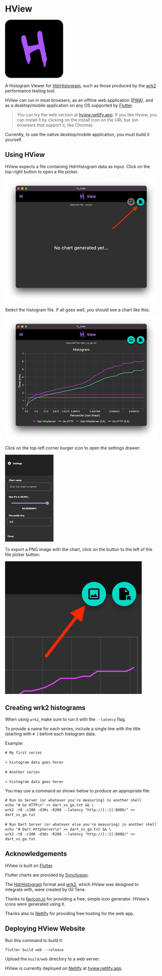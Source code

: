 # HView

![HView Logo](web/icons/android-chrome-192x192.png)

A Histogram Viewer for [HdrHistogram](http://hdrhistogram.org/), such as those produced by the
[wrk2](https://github.com/giltene/wrk2) performance testing tool.

HView can run in most browsers, as an offline web application ([PWA](https://web.dev/progressive-web-apps/)),
and as a desktop/mobile application on any OS supported by
[Flutter](https://flutter.dev/).

> You can try the web version at [hview.netlify.app](https://hview.netlify.app/).
> If you like Hview, you can install it by clicking on the install icon on the URL bar
> (on browsers that support it, like Chrome).

Currently, to use the native desktop/mobile application, you must build it yourself.

## Using HView

HView expects a file containing HdrHistogram data as input. Click on the top-right button to open a file picker.

![Open file](docs/open_file.png)

Select the histogram file. If all goes well, you should see a chart like this:

![Example Chart - Go VS Dart HTTP Server](docs/go_vs_dart_chart.png)

Click on the top-left corner burger icon to open the settings drawer:

![Settings screen](docs/settings.png)

To export a PNG image with the chart, click on the button to the left of the file picker button:

![Export image](docs/export_image.png)

## Creating wrk2 histograms

When using `wrk2`, make sure to run it with the `--latency` flag.

To provide a name for each series, include a single line with the title (starting with `# `) before each histogram data.

Example:

```
# My first series

< histogram data goes here>

# Another series

< histogram data goes here>
```

You may use a command as shown below to produce an appropriate file:

```shell
# Run Go Server (or whatever you're measuring) in another shell
echo "# Go HTTP\n" >> dart_vs_go.txt && \
wrk2 -t8 -c100 -d30s -R200 --latency "http://[::1]:8080/" >> dart_vs_go.txt

# Run Dart Server (or whatever else you're measuring) in another shell
echo "# Dart HttpServer\n" >> dart_vs_go.txt && \
wrk2 -t8 -c100 -d30s -R200 --latency "http://[::1]:8080/" >> dart_vs_go.txt
```

## Acknowledgements

HView is built on [Flutter](https://flutter.dev/).

Flutter charts are provided by [Syncfusion](https://help.syncfusion.com/flutter/cartesian-charts/).

The [HdrHistogram](http://hdrhistogram.org/) format and [wrk2](https://github.com/giltene/wrk2), which HView was
designed
to integrate with, were created by Gil Tene.

Thanks to [favicon.io](https://favicon.io/favicon-generator/) for providing a free, simple icon generator.
HView's icons were generated using it.

Thanks also to [Netlify](https://www.netlify.com/) for providing free hosting for the web app.

## Deploying HView Website

Run this command to build it:

```shell
flutter build web --release
```

Upload the `build/web` directory to a web server.

HView is currently deployed on [Netlify](https://www.netlify.com/) at
[hview.netlify.app](https://hview.netlify.app/).
